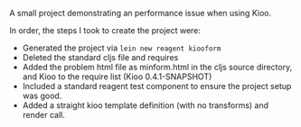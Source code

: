 A small project demonstrating an performance issue when using Kioo.
 
In order, the steps I took to create the project were:

-  Generated the project via `lein new reagent kiooform`
-  Deleted the standard cljs file and requires
-  Added the problem html file as minform.html in the cljs source directory, and Kioo to the require list (Kioo 0.4.1-SNAPSHOT)
-  Included a standard reagent test component to ensure the project setup was good.
-  Added a straight kioo template definition (with no transforms) and render call.  
